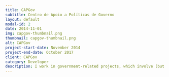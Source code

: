 ```yaml
---
title: CAPGov
subtitle: Centro de Apoio a Políticas de Governo
layout: default
modal-id: 2
date: 2014-11-01
img: capgov-thumbnail.png
thumbnail: capgov-thumbnail.png
alt: CAPGov
project-start-date: November 2014
project-end-date: October 2017
client: CAPGov
category: Developer
description: I work in government-related projects, which involve (but are not limited to) data mining, quality analysis, database migration and management, and some web designing.
---
```

